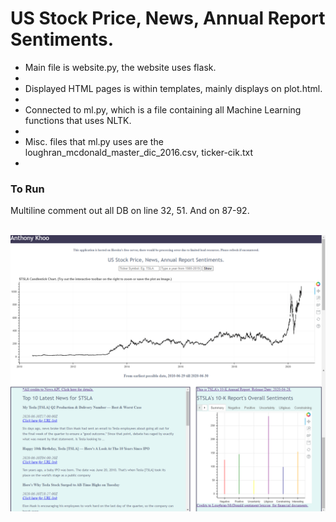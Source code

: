 <h1>US Stock Price, News, Annual Report Sentiments.</h1>
<ul>
  <li>Main file is website.py, the website uses flask. <li/>
  <li>Displayed HTML pages is within templates, mainly displays on plot.html. <li/>
  <li>Connected to ml.py, which is a file containing all Machine Learning functions that uses NLTK. <li/>
  <li>Misc. files that ml.py uses are the loughran_mcdonald_master_dic_2016.csv, ticker-cik.txt <li/>
</ul>
<h3>To Run</h3>
Multiline comment out all DB on line 32, 51. And on 87-92. <br/><br/>

![Picture](readme/Demo.png?raw=true "Website")

